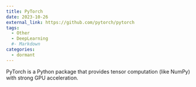 ```yaml
---
title: PyTorch
date: 2023-10-26
external_link: https://github.com/pytorch/pytorch
tags:
  - Other
  - DeepLearning
  #- Markdown
categories:
  - dormant
---
```


PyTorch is a Python package that provides tensor computation (like NumPy) with strong GPU acceleration.

<!--more-->
